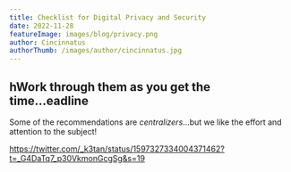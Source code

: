 ```yaml
---
title: Checklist for Digital Privacy and Security
date: 2022-11-28
featureImage: images/blog/privacy.png
author: Cincinnatus
authorThumb: /images/author/cincinnatus.jpg
---
```


## hWork through them as you get the time...eadline

Some of the recommendations are *centralizers*...but we like the effort and attention to the subject!

https://twitter.com/_k3tan/status/1597327334004371462?t=_G4DaTq7_p30VkmonGcgSg&s=19
